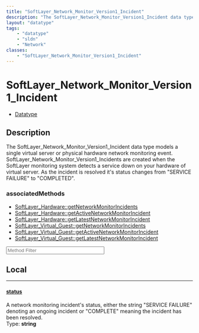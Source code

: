 ```yaml
---
title: "SoftLayer_Network_Monitor_Version1_Incident"
description: "The SoftLayer_Network_Monitor_Version1_Incident data type models a single virtual server or physical hardware network mo... "
layout: "datatype"
tags:
    - "datatype"
    - "sldn"
    - "Network"
classes:
    - "SoftLayer_Network_Monitor_Version1_Incident"
---
```


# SoftLayer_Network_Monitor_Version1_Incident
<div id='service-datatype'>
    <ul id='sldn-reference-tabs'>
        <li id='datatype'> <a href='/reference/datatypes/SoftLayer_Network_Monitor_Version1_Incident' >Datatype</a></li>
    </ul>
</div>

## Description 
The SoftLayer_Network_Monitor_Version1_Incident data type models a single virtual server or physical hardware network monitoring event. SoftLayer_Network_Monitor_Version1_Incidents are created when the SoftLayer monitoring system detects a service down on your hardware of virtual server. As the incident is resolved it's status changes from "SERVICE FAILURE" to "COMPLETED". 


### associatedMethods

*  [SoftLayer_Hardware::getNetworkMonitorIncidents](/reference/services/SoftLayer_Hardware/getNetworkMonitorIncidents )
*  [SoftLayer_Hardware::getActiveNetworkMonitorIncident](/reference/services/SoftLayer_Hardware/getActiveNetworkMonitorIncident )
*  [SoftLayer_Hardware::getLatestNetworkMonitorIncident](/reference/services/SoftLayer_Hardware/getLatestNetworkMonitorIncident )
*  [SoftLayer_Virtual_Guest::getNetworkMonitorIncidents](/reference/services/SoftLayer_Virtual_Guest/getNetworkMonitorIncidents )
*  [SoftLayer_Virtual_Guest::getActiveNetworkMonitorIncident](/reference/services/SoftLayer_Virtual_Guest/getActiveNetworkMonitorIncident )
*  [SoftLayer_Virtual_Guest::getLatestNetworkMonitorIncident](/reference/services/SoftLayer_Virtual_Guest/getLatestNetworkMonitorIncident )





<!-- Service Filer BEGIN -->
<div class="view-filters">
        <div class="clearfix">
            <div class="search-input-box">
                <input placeholder="Method Filter" onkeyup="titleSearch(inputId='prop-input', divId='properties', elementClass='prop-row')" 
                    type="text" id="prop-input" value="" size="30" maxlength="128" class="form-text">
            </div>
        </div>
</div>
<!-- Service Filer END -->

<div id="properties" class="content">
<div id="localProperties" class="prop-content" >

## Local
-----
[status]: #status
#### [status]
A network monitoring incident's status, either the string "SERVICE FAILURE" denoting an ongoing incident or "COMPLETE" meaning the incident has been resolved.   
<span class="type-label">Type: </span>**string**

</div>
<!-- LOCAL PROPERTY END -->

</div>


